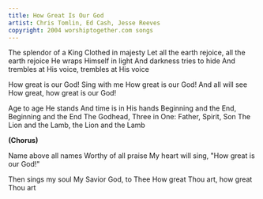 ```yaml
---
title: How Great Is Our God
artist: Chris Tomlin, Ed Cash, Jesse Reeves
copyright: 2004 worshiptogether.com songs
---
```


The splendor of a King
Clothed in majesty
Let all the earth rejoice, all the earth rejoice
He wraps Himself in light
And darkness tries to hide
And trembles at His voice, trembles at His voice

How great is our God!   Sing with me
How great is our God!   And all will see
How great, how great is our God!

Age to age He stands
And time is in His hands
Beginning and the End, Beginning and the End
The Godhead, Three in One:
Father, Spirit, Son
The Lion and the Lamb, the Lion and the Lamb

<strong>(Chorus)</strong>

Name above all names
Worthy of all praise
My heart will sing, "How great is our God!"

Then sings my soul
My Savior God, to Thee
How great Thou art, how great Thou art











